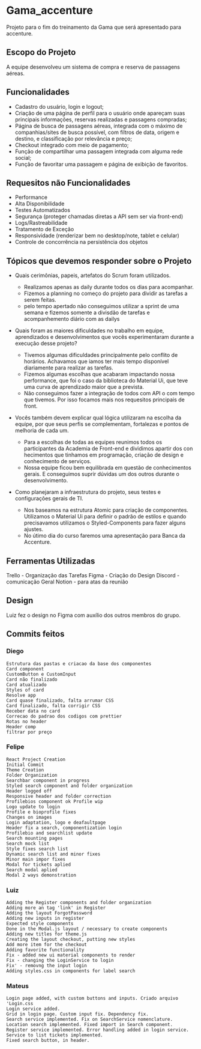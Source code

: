 # Gama_accenture

Projeto para o fim do treinamento da Gama que será apresentado para accenture.

## Escopo do Projeto

A equipe desenvolveu um sistema de compra e reserva de passagens aéreas.

## Funcionalidades

- Cadastro do usuário, login e logout;
- Criação de uma página de perfil para o usuário onde apareçam suas principais informações, reservas realizadas e passagens compradas;
- Página de busca de passagens aéreas, integrada com o máximo de companhias/sites de busca possível, com filtros de data, origem e destino, e classificação por relevância e preço;
- Checkout integrado com meio de pagamento;
- Função de compartilhar uma passagem integrada com alguma rede social;
- Função de favoritar uma passagem e página de exibição de favoritos.

## Requesitos não Funcionalidades

- Performance
- Alta Disponibilidade
- Testes Automatizados
- Segurança (proteger chamadas diretas a API sem ser via front-end)
- Logs/Rastreabilidade
- Tratamento de Exceção
- Responsividade (renderizar bem no desktop/note, tablet e celular)
- Controle de concorrência na persistência dos objetos

## Tópicos que devemos responder sobre o Projeto

- Quais cerimônias, papeis, artefatos do Scrum foram utilizados.

  - Realizamos apenas as daily durante todos os dias para acompanhar.
  - Fizemos a planning no começo do projeto para dividir as tarefas a serem feitas.
  - pelo tempo apertado não conseguimos utilizar a sprint de uma semana e fizemos somente a divisdão de tarefas e acompanhemento diário com as dailys

- Quais foram as maiores dificuldades no trabalho em equipe, aprendizados e desenvolvimentos que vocês experimentaram durante a execução desse projeto?

  - Tivemos algumas dificuldades principalmente pelo conflito de horários. Achavamos que iamos ter mais tempo disponível diariamente para realizar as tarefas.
  - Fizemos algumas escolhas que acabaram impactando nossa performance, que foi o caso da biblioteca do Material Ui, que teve uma curva de aprendizado maior que a prevista.
  - Não conseguimos fazer a integração de todos com API o com tempo que tivemos. Por isso focamos mais nos requesitos principais de front.

- Vocês também devem explicar qual lógica utilizaram na escolha da equipe, por que seus perfis se complementam, fortalezas e pontos de melhoria de cada um.
  - Para a escolhas de todas as equipes reunimos todos os participantes da Academia de Front-end e dividimos apartir dos con hecimentos que tinhamos em programação, criação de design e conhecimento de serviços.
  - Nossa equipe ficou bem equilibrada em questão de conhecimentos gerais. E conseguimos suprir dúvidas um dos outros durante o desenvolvimento.
- Como planejaram a infraestrutura do projeto, seus testes e configurações gerais de TI.
  - Nos baseamos na estrutura Atomic para criação de componentes. Utilizamos o Material Ui para definir o padrão de estilos e quando precisavamos utilizamos o Styled-Components para fazer alguns ajustes.
  - No útimo dia do curso faremos uma apresentação para Banca da Accenture.

## Ferramentas Utilizadas
  Trello - Organização das Tarefas
  Figma - Criação do Design
  Discord - comunicação Geral
  Notion - para atas da reunião
  
## Design
  Luiz fez o design no Figma com auxílio dos outros membros do grupo.

## Commits feitos

### Diego

    Estrutura das pastas e criacao da base dos componentes
    Card component
    CustomButton e CustomInput
    Card não finalizado
    Card atualizado
    Styles of card
    Resolve app
    Card quase finalizado, falta arrumar CSS
    Card finalizado, falta corrigir CSS
    Receber data no card
    Correcao do padrao dos codigos com prettier
    Rotas no header
    Header comp
    filtrar por preço

### Felipe

    React Project Creation
    Initial Commit 
    Theme Creation
    Folder Organization
    Searchbar component in progress
    Styled search component and folder organization
    Header logged off
    Responsive header and folder correction
    Profilebios component ok Profile wip
    Logo update to login
    Profile e bioprofile fixes
    Changes on images
    Login adaptation, logo e deafaultpage
    Header fix a search, componentization login
    Profilebio and searchlist update
    Search mounting pages
    Search mock list
    Style fixes search list
    Dynamic search list and minor fixes
    Minor main impor fixes
    Modal for tickets aplied
    Search modal aplied
    Modal 2 ways demonstration
    
### Luiz

    Adding the Register components and folder organization
    Adding more an tag 'link' in Register
    Adding the layout ForgotPassword
    Adding new inputs in register
    Expected style components
    Done in the Modal.js layout / necessary to create components
    Adding new titles for theme.js
    Creating the layout checkout, putting new styles
    Add more item for the checkout
    Adding favorite functionality
    Fix - added new ui material components to render
    Fix - changing the LoginService to login
    Fix' - removng the input login
    Adding styles.css in components for label search

### Mateus

    Login page added, with custom buttons and inputs. Criado arquivo 'Login.css
    Login service added.
    Grid in login page. Custom input fix. Dependency fix.
    Search service implemented. Fix on SearchService nomenclature.
    Location search implemented. Fixed import in Search component.
    Register service implemented. Error handling added in login service.
    Service to list tickets implemented.
    Fixed search button, in header.
